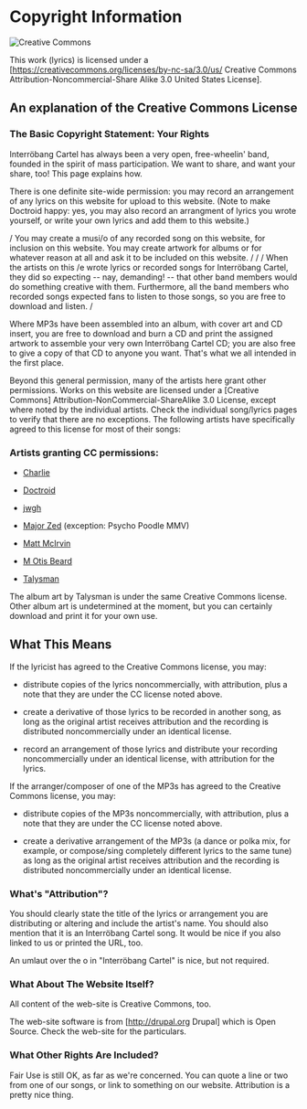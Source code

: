 # Copyright Information
![Creative Commons](https://creativecommons.org/images/public/somerights20.png)



This work (lyrics) is licensed under a [https://creativecommons.org/licenses/by-nc-sa/3.0/us/ Creative Commons Attribution-Noncommercial-Share Alike 3.0 United States License].



## An explanation of the Creative Commons License

### The Basic Copyright Statement: Your Rights

Interröbang Cartel has always been a very open, free-wheelin' band, founded in the spirit of mass participation. We want to share, and want your share, too! This page explains how.



There is one definite site-wide permission: you may record an arrangement of any lyrics on this website for upload to this website. (Note to make Doctroid happy: yes, you may also record an arrangment of lyrics you wrote yourself, or write your own lyrics and add them to this website.)


/
You may create a musi/o of any recorded song on this website, for inclusion on this website. You may create artwork for albums or for whatever reason at all and ask it to be included on this website.
/
/
/
When the artists on this /e wrote lyrics or recorded songs for Interröbang Cartel, they did so expecting -- nay, demanding! -- that other band members would do something creative with them. Furthermore, all the band members who recorded songs expected fans to listen to those songs, so you are free to download and listen.
/


Where MP3s have been assembled into an album, with cover art and CD insert, you are free to download and burn a CD and print the assigned artwork to assemble your very own Interröbang Cartel CD; you are also free to give a copy of that CD to anyone you want. That's what we all intended in the first place.



Beyond this general permission, many of the artists here grant other permissions. Works on this website are licensed under a [Creative Commons] Attribution-NonCommercial-ShareAlike 3.0 License, except where noted by the individual artists. Check the individual song/lyrics pages to verify that there are no exceptions. The following artists have specifically agreed to this license for most of their songs:



### Artists granting CC permissions:

* [Charlie](/charlie)

* [Doctroid](/doctroid)

* [jwgh](/jwgh)

* [Major Zed](/major-zed) (exception: Psycho Poodle MMV)

* [Matt McIrvin](/matt-mcirvin)

* [M Otis Beard](/m-otis-beard)

* [Talysman](/talysman)



The album art by Talysman is under the same Creative Commons license. Other album art is undetermined at the moment, but you can certainly download and print it for your own use.

## What This Means

If the lyricist has agreed to the Creative Commons license, you may:

* distribute copies of the lyrics noncommercially, with attribution, plus a note that they are under the CC license noted above.

* create a derivative of those lyrics to be recorded in another song, as long as the original artist receives attribution and the recording is distributed noncommercially under an identical license.

* record an arrangement of those lyrics and distribute your recording noncommercially under an identical license, with attribution for the lyrics.



If the arranger/composer of one of the MP3s has agreed to the Creative Commons license, you may:

* distribute copies of the MP3s noncommercially, with attribution, plus a note that they are under the CC license noted above.

* create a derivative arrangement of the MP3s (a dance or polka mix, for example, or compose/sing completely different lyrics to the same tune) as long as the original artist receives attribution and the recording is distributed noncommercially under an identical license.



### What's "Attribution"?

You should clearly state the title of the lyrics or arrangement you are distributing or altering and include the artist's name. You should also mention that it is an Interröbang Cartel song. It would be nice if you also linked to us or printed the URL, too.

An umlaut over the o in "Interröbang Cartel" is nice, but not required.

### What About The Website Itself?

All content of the web-site is Creative Commons, too.

The web-site software is from [http://drupal.org Drupal] which is Open Source.  Check the web-site for the particulars.

### What Other Rights Are Included?

Fair Use is still OK, as far as we're concerned. You can quote a line or two from one of our songs, or link to something on our website. Attribution is a pretty nice thing.
